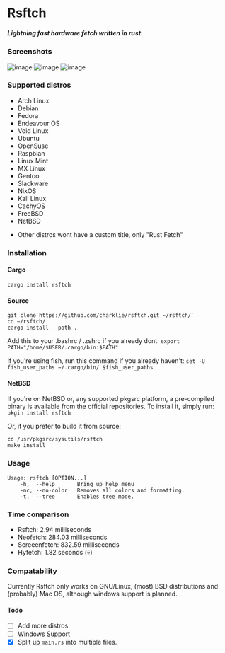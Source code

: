 # Rsftch

##### _Lightning fast hardware fetch written in rust._

### Screenshots

![image](https://github.com/charklie/rsftch/assets/157241212/0d25e434-e4f5-4a44-84bc-b41227a1482e)
![image](https://github.com/charklie/rsftch/assets/157241212/77eb06fa-f724-4402-b420-cba4685fa000)
![image](https://github.com/charklie/rsftch/assets/157241212/beea6921-ebec-401c-b9f0-b651ef676b23)


### Supported distros
- Arch Linux
- Debian
- Fedora
- Endeavour OS
- Void Linux
- Ubuntu
- OpenSuse
- Raspbian
- Linux Mint
- MX Linux
- Gentoo
- Slackware
- NixOS
- Kali Linux
- CachyOS
- FreeBSD
- NetBSD

* Other distros wont have a custom title, only "Rust Fetch"

### Installation
#### Cargo
`cargo install rsftch`

#### Source
```
git clone https://github.com/charklie/rsftch.git ~/rsftch/`
cd ~/rsftch/
cargo install --path .
```

Add this to your .bashrc / .zshrc if you already dont:
`export PATH="/home/$USER/.cargo/bin:$PATH"`
  
If you're using fish, run this command if you already haven't:
`set -U fish_user_paths ~/.cargo/bin/ $fish_user_paths`

#### NetBSD
If you're on NetBSD or, any supported pkgsrc platform, a pre-compiled binary is available from the official repositories.
To install it, simply run:
`pkgin install rsftch`

Or, if you prefer to build it from source:
```
cd /usr/pkgsrc/sysutils/rsftch
make install
```

### Usage
```
Usage: rsftch [OPTION...]
    -h,  --help       Bring up help menu
    -nc, --no-color   Removes all colors and formatting.
    -t,  --tree       Enables tree mode.
```

### Time comparison
- Rsftch: 2.94 milliseconds
- Neofetch: 284.03 milliseconds
- Screeenfetch: 832.59 milliseconds
- Hyfetch: 1.82 seconds (💀)

### Compatability
Currently Rsftch only works on GNU/Linux, (most) BSD distributions and (probably) Mac OS, although windows support is planned.  

#### Todo
- [ ] Add more distros
- [ ] Windows Support
- [x] Split up `main.rs` into multiple files.
